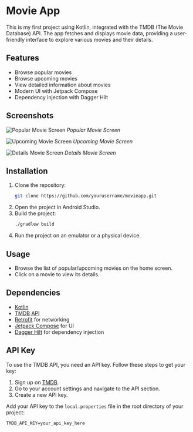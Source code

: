 # Movie App

This is my first project using Kotlin, integrated with the TMDB (The Movie Database) API. The app fetches and displays movie data, providing a user-friendly interface to explore various movies and their details.

## Features

- Browse popular movies
- Browse upcoming movies
- View detailed information about movies
- Modern UI with Jetpack Compose
- Dependency injection with Dagger Hilt

## Screenshots

![Popular Movie Screen](https://github.com/OTK-98/MovieApp/blob/master/app/src/main/java/com/example/movieapp/screenshots/Popular%20Screen.png?raw=true)
*Popular Movie Screen*

![Upcoming Movie Screen](https://github.com/OTK-98/MovieApp/blob/master/app/src/main/java/com/example/movieapp/screenshots/Upcoming%20Screen.png?raw=true)
*Upcoming Movie Screen*

![Details Movie Screen](https://github.com/OTK-98/MovieApp/blob/master/app/src/main/java/com/example/movieapp/screenshots/Details%20Screen.png?raw=true)
*Details Movie Screen*

## Installation

1. Clone the repository:
    ```sh
    git clone https://github.com/yourusername/movieapp.git
    ```
2. Open the project in Android Studio.
3. Build the project:
    ```sh
    ./gradlew build
    ```
4. Run the project on an emulator or a physical device.

## Usage

- Browse the list of popular/upcoming movies on the home screen.
- Click on a movie to view its details.

## Dependencies

- [Kotlin](https://kotlinlang.org/)
- [TMDB API](https://www.themoviedb.org/documentation/api)
- [Retrofit](https://square.github.io/retrofit/) for networking
- [Jetpack Compose](https://developer.android.com/jetpack/compose) for UI
- [Dagger Hilt](https://dagger.dev/hilt/) for dependency injection

## API Key

To use the TMDB API, you need an API key. Follow these steps to get your key:

1. Sign up on [TMDB](https://www.themoviedb.org/).
2. Go to your account settings and navigate to the API section.
3. Create a new API key.

Add your API key to the `local.properties` file in the root directory of your project:
```properties
TMDB_API_KEY=your_api_key_here
